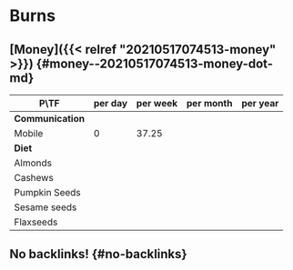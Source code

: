 # Burns


## [Money]({{< relref "20210517074513-money" >}}) {#money--20210517074513-money-dot-md}

| P\TF              | per day | per week | per month | per year |
|-------------------|---------|----------|-----------|----------|
| **Communication** |         |          |           |          |
| Mobile            | 0       | 37.25    |           |          |
| **Diet**          |         |          |           |          |
| Almonds           |         |          |           |          |
| Cashews           |         |          |           |          |
| Pumpkin Seeds     |         |          |           |          |
| Sesame seeds      |         |          |           |          |
| Flaxseeds         |         |          |           |          |


## No backlinks! {#no-backlinks}

